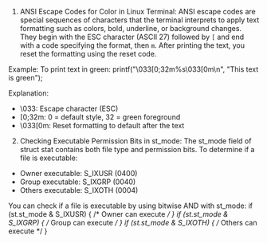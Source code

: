 1. ANSI Escape Codes for Color in Linux Terminal:
ANSI escape codes are special sequences of characters that the terminal interprets to apply text formatting such as colors, bold, underline, or background changes. They begin with the ESC character (ASCII 27) followed by `[` and end with a code specifying the format, then `m`. After printing the text, you reset the formatting using the reset code.

Example: To print text in green:
printf("\033[0;32m%s\033[0m\n", "This text is green");

Explanation:
- \033: Escape character (ESC)
- [0;32m: 0 = default style, 32 = green foreground
- \033[0m: Reset formatting to default after the text

2. Checking Executable Permission Bits in st_mode:
The st_mode field of struct stat contains both file type and permission bits. To determine if a file is executable:
- Owner executable: S_IXUSR (0400)
- Group executable: S_IXGRP (0040)
- Others executable: S_IXOTH (0004)

You can check if a file is executable by using bitwise AND with st_mode:
if (st.st_mode & S_IXUSR) { /* Owner can execute */ }
if (st.st_mode & S_IXGRP) { /* Group can execute */ }
if (st.st_mode & S_IXOTH) { /* Others can execute */ }
